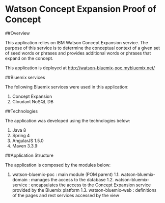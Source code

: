 # Watson Concept Expansion Proof of Concept

##Overview

This application relies on IBM Watson Concept Expansion service. The purpose of this service
is to determine the conceptual context of a given set of seed words or phrases and provides 
additional words or phrases that expand on the concept.

This application is deployed at http://watson-bluemix-poc.mybluemix.net/

##Bluemix services

The following Bluemix services were used in this application:

1. Concept Expansion
2. Cloudant NoSQL DB

##Technologies

The application was developed using the technologies below:

1. Java 8
2. Spring 4
3. AngularJS 1.5.0
4. Maven 3.3.9

##Application Structure

The application is composed by the modules below:

1. watson-bluemix-poc : main module (POM parent)
   1.1. watson-bluemix-domain : manages the access to the database
   1.2. watson-bluemix-service : encapsulates the access to the Concept Expansion service provided by the Bluemix platform
   1.3. watson-bluemix-web : definitions of the pages and rest services accessed by the view
